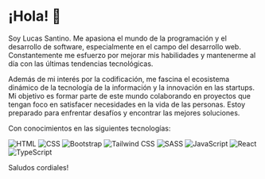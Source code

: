 # ¡Hola! 🚀

Soy Lucas Santino. Me apasiona el mundo de la programación y el desarrollo de software, especialmente en el campo del desarrollo web. Constantemente me esfuerzo por mejorar mis habilidades y mantenerme al día con las últimas tendencias tecnológicas.

Además de mi interés por la codificación, me fascina el ecosistema dinámico de la tecnología de la información y la innovación en las startups. Mi objetivo es formar parte de este mundo colaborando en proyectos que tengan foco en satisfacer necesidades en la vida de las personas. Estoy preparado para enfrentar desafíos y encontrar las mejores soluciones.

Con conocimientos en las siguientes tecnologías:

![HTML](https://img.icons8.com/color/48/000000/html-5.png) ![CSS](https://img.icons8.com/color/48/000000/css3.png) ![Bootstrap](https://img.icons8.com/color/48/000000/bootstrap.png) ![Tailwind CSS](https://img.icons8.com/fluency/48/000000/tailwind-css.png) ![SASS](https://img.icons8.com/color/48/000000/sass.png) ![JavaScript](https://img.icons8.com/color/48/000000/javascript.png) ![React](https://img.icons8.com/color/48/000000/react-native.png) ![TypeScript](https://img.icons8.com/color/48/000000/typescript.png)

Saludos cordiales!
